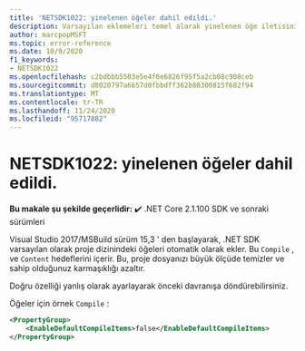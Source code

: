 ```yaml
---
title: 'NETSDK1022: yinelenen öğeler dahil edildi.'
description: Varsayılan eklemeleri temel alarak yinelenen öğe iletisini çözümleme.
author: marcpopMSFT
ms.topic: error-reference
ms.date: 10/9/2020
f1_keywords:
- NETSDK1022
ms.openlocfilehash: c2bdbbb5503e5e4f6e6826f95f5a2cb08c908ceb
ms.sourcegitcommit: d8020797a6657d0fbbdff362b80300815f682f94
ms.translationtype: MT
ms.contentlocale: tr-TR
ms.lasthandoff: 11/24/2020
ms.locfileid: "95717882"
---
```

# <a name="netsdk1022-duplicate-items-were-included"></a>NETSDK1022: yinelenen öğeler dahil edildi.

**Bu makale şu şekilde geçerlidir:** ✔️ .NET Core 2.1.100 SDK ve sonraki sürümleri

Visual Studio 2017/MSBuild sürüm 15,3 ' den başlayarak, .NET SDK varsayılan olarak proje dizinindeki öğeleri otomatik olarak ekler.  Bu `Compile` , ve `Content` hedeflerini içerir.  Bu, proje dosyanızı büyük ölçüde temizler ve sahip olduğunuz karmaşıklığı azaltır.

Doğru özelliği yanlış olarak ayarlayarak önceki davranışa döndürebilirsiniz.

Öğeler için örnek `Compile` :

```xml
<PropertyGroup>
    <EnableDefaultCompileItems>false</EnableDefaultCompileItems>
</PropertyGroup>
```
